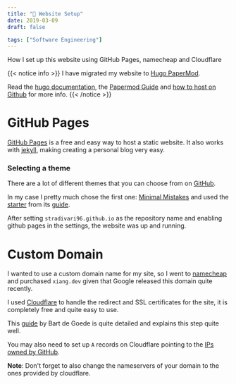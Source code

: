 ```yaml
---
title: "🔧 Website Setup"
date: 2019-03-09
draft: false

tags: ["Software Engineering"]
---
```


How I set up this website using GitHub Pages, namecheap and Cloudflare

<!--more-->

{{< notice info >}}
I have migrated my website to [Hugo PaperMod](https://github.com/adityatelange/hugo-PaperMod).

Read the [hugo documentation](https://gohugo.io/getting-started/quick-start/#step-1-install-hugo), the [Papermod Guide](https://adityatelange.github.io/hugo-PaperMod/posts/papermod/papermod-installation/#guide)
and [how to host on Github](https://gohugo.io/hosting-and-deployment/hosting-on-github/) for more info.
{{< /notice >}}

# GitHub Pages

[GitHub Pages](https://pages.github.com/) is a free and easy way to host a static website. It also works with [jekyll](https://jekyllrb.com/), making creating a personal blog very easy.

### Selecting a theme

There are a lot of different themes that you can choose from on [GitHub](https://github.com/topics/jekyll-theme).

In my case I pretty much chose the first one: [Minimal Mistakes](https://github.com/mmistakes/minimal-mistakes)
and used the [starter](https://github.com/mmistakes/mm-github-pages-starter/generate)
from its [guide](https://mmistakes.github.io/minimal-mistakes/docs/quick-start-guide/).

After setting `stradivari96.github.io` as the repository name and enabling github pages
in the settings, the website was up and running.

# Custom Domain

I wanted to use a custom domain name for my site, so I went to [namecheap](https://www.namecheap.com/) and purchased `xiang.dev` given that Google released this domain quite recently.

I used [Cloudflare](https://www.cloudflare.com/) to handle the redirect and SSL certificates for the site, it is completely free and quite easy to use.

This [guide](https://bart.degoe.de/free-ssl-on-github-pages-with-a-custom-domain/) by Bart de Goede is quite detailed and explains this step quite well.

You may also need to set up `A` records on Cloudflare pointing to the [IPs owned by GitHub](https://help.github.com/en/articles/setting-up-an-apex-domain#configuring-a-records-with-your-dns-provider).

**Note**: Don't forget to also change the nameservers of your domain to the ones provided by cloudflare.
